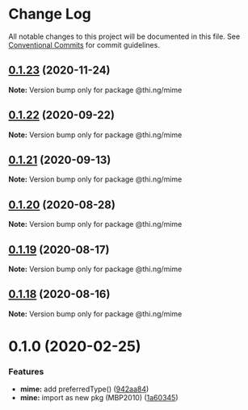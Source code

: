 # Change Log

All notable changes to this project will be documented in this file.
See [Conventional Commits](https://conventionalcommits.org) for commit guidelines.

## [0.1.23](https://github.com/thi-ng/umbrella/compare/@thi.ng/mime@0.1.22...@thi.ng/mime@0.1.23) (2020-11-24)

**Note:** Version bump only for package @thi.ng/mime





## [0.1.22](https://github.com/thi-ng/umbrella/compare/@thi.ng/mime@0.1.21...@thi.ng/mime@0.1.22) (2020-09-22)

**Note:** Version bump only for package @thi.ng/mime





## [0.1.21](https://github.com/thi-ng/umbrella/compare/@thi.ng/mime@0.1.20...@thi.ng/mime@0.1.21) (2020-09-13)

**Note:** Version bump only for package @thi.ng/mime





## [0.1.20](https://github.com/thi-ng/umbrella/compare/@thi.ng/mime@0.1.19...@thi.ng/mime@0.1.20) (2020-08-28)

**Note:** Version bump only for package @thi.ng/mime





## [0.1.19](https://github.com/thi-ng/umbrella/compare/@thi.ng/mime@0.1.18...@thi.ng/mime@0.1.19) (2020-08-17)

**Note:** Version bump only for package @thi.ng/mime





## [0.1.18](https://github.com/thi-ng/umbrella/compare/@thi.ng/mime@0.1.17...@thi.ng/mime@0.1.18) (2020-08-16)

**Note:** Version bump only for package @thi.ng/mime





# 0.1.0 (2020-02-25)


### Features

* **mime:** add preferredType() ([942aa84](https://github.com/thi-ng/umbrella/commit/942aa8493ebc67c08bf02d4e88508f4058f726ce))
* **mine:** import as new pkg (MBP2010) ([1a60345](https://github.com/thi-ng/umbrella/commit/1a603459b30de13879ca8a02af7f7d95b5c3f8cc))
